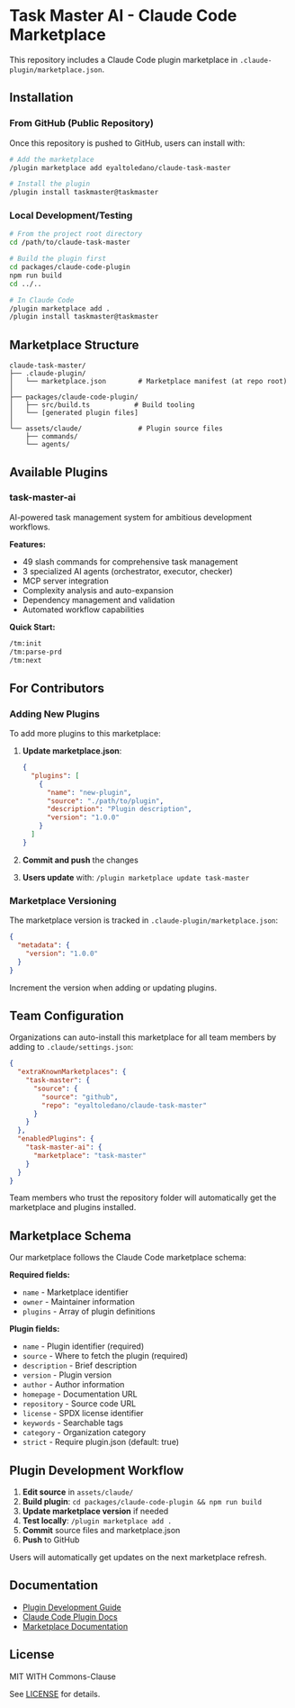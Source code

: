 # Task Master AI - Claude Code Marketplace

This repository includes a Claude Code plugin marketplace in `.claude-plugin/marketplace.json`.

## Installation

### From GitHub (Public Repository)

Once this repository is pushed to GitHub, users can install with:

```bash
# Add the marketplace
/plugin marketplace add eyaltoledano/claude-task-master

# Install the plugin
/plugin install taskmaster@taskmaster
```

### Local Development/Testing

```bash
# From the project root directory
cd /path/to/claude-task-master

# Build the plugin first
cd packages/claude-code-plugin
npm run build
cd ../..

# In Claude Code
/plugin marketplace add .
/plugin install taskmaster@taskmaster
```

## Marketplace Structure

```
claude-task-master/
├── .claude-plugin/
│   └── marketplace.json        # Marketplace manifest (at repo root)
│
├── packages/claude-code-plugin/
│   ├── src/build.ts           # Build tooling
│   └── [generated plugin files]
│
└── assets/claude/              # Plugin source files
    ├── commands/
    └── agents/
```

## Available Plugins

### task-master-ai

AI-powered task management system for ambitious development workflows.

**Features:**

- 49 slash commands for comprehensive task management
- 3 specialized AI agents (orchestrator, executor, checker)
- MCP server integration
- Complexity analysis and auto-expansion
- Dependency management and validation
- Automated workflow capabilities

**Quick Start:**

```bash
/tm:init
/tm:parse-prd
/tm:next
```

## For Contributors

### Adding New Plugins

To add more plugins to this marketplace:

1. **Update marketplace.json**:

   ```json
   {
     "plugins": [
       {
         "name": "new-plugin",
         "source": "./path/to/plugin",
         "description": "Plugin description",
         "version": "1.0.0"
       }
     ]
   }
   ```

2. **Commit and push** the changes

3. **Users update** with: `/plugin marketplace update task-master`

### Marketplace Versioning

The marketplace version is tracked in `.claude-plugin/marketplace.json`:

```json
{
  "metadata": {
    "version": "1.0.0"
  }
}
```

Increment the version when adding or updating plugins.

## Team Configuration

Organizations can auto-install this marketplace for all team members by adding to `.claude/settings.json`:

```json
{
  "extraKnownMarketplaces": {
    "task-master": {
      "source": {
        "source": "github",
        "repo": "eyaltoledano/claude-task-master"
      }
    }
  },
  "enabledPlugins": {
    "task-master-ai": {
      "marketplace": "task-master"
    }
  }
}
```

Team members who trust the repository folder will automatically get the marketplace and plugins installed.

## Marketplace Schema

Our marketplace follows the Claude Code marketplace schema:

**Required fields:**

- `name` - Marketplace identifier
- `owner` - Maintainer information
- `plugins` - Array of plugin definitions

**Plugin fields:**

- `name` - Plugin identifier (required)
- `source` - Where to fetch the plugin (required)
- `description` - Brief description
- `version` - Plugin version
- `author` - Author information
- `homepage` - Documentation URL
- `repository` - Source code URL
- `license` - SPDX license identifier
- `keywords` - Searchable tags
- `category` - Organization category
- `strict` - Require plugin.json (default: true)

## Plugin Development Workflow

1. **Edit source** in `assets/claude/`
2. **Build plugin**: `cd packages/claude-code-plugin && npm run build`
3. **Update marketplace version** if needed
4. **Test locally**: `/plugin marketplace add .`
5. **Commit** source files and marketplace.json
6. **Push** to GitHub

Users will automatically get updates on the next marketplace refresh.

## Documentation

- [Plugin Development Guide](CLAUDE_CODE_PLUGIN.md)
- [Claude Code Plugin Docs](https://docs.claude.com/en/docs/claude-code/plugins)
- [Marketplace Documentation](https://docs.claude.com/en/docs/claude-code/plugin-marketplaces)

## License

MIT WITH Commons-Clause

See [LICENSE](LICENSE) for details.
